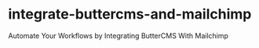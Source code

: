 # integrate-buttercms-and-mailchimp
Automate Your Workflows by Integrating ButterCMS With Mailchimp
